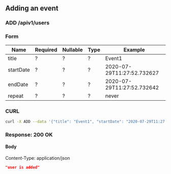 ## Adding an event

### ADD /apiv1/users

### Form

Name | Required | Nullable | Type | Example
--- | --- | --- | --- | ---
title | ? | ? | ? | Event1
startDate | ? | ? | ? | 2020-07-29T11:27:52.732627
endDate | ? | ? | ? | 2020-07-29T11:27:52.732642
repeat | ? | ? | ? | never

### CURL

```bash
curl -X ADD --data '{"title": "Event1", "startDate": "2020-07-29T11:27:52.732627", "endDate": "2020-07-29T11:27:52.732642", "repeat": "never"}' -- "$URL/apiv1/users?"
```

### Response: 200 OK

#### Body

Content-Type: application/json

```json
"user is added"
```

